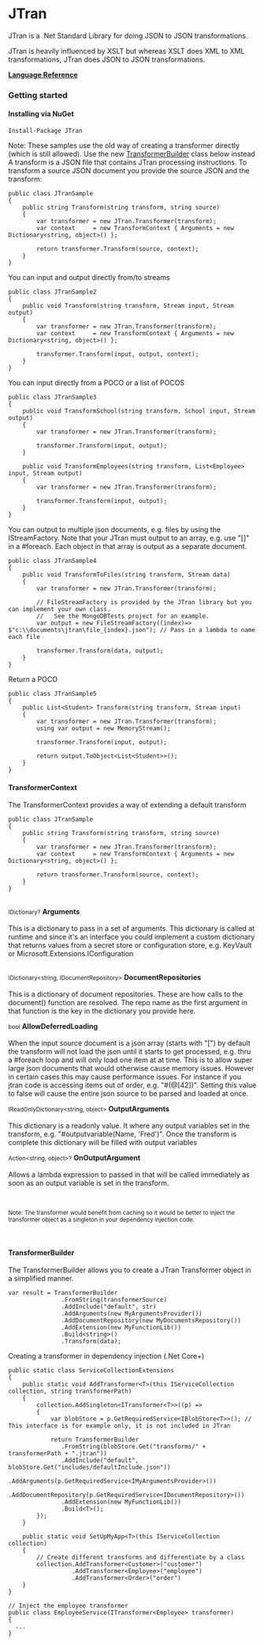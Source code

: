 # JTran
   JTran is a .Net Standard Library for doing JSON to JSON transformations.

   JTran is heavily influenced by XSLT but whereas XSLT does XML to XML transformations, JTran does JSON to JSON transformations.

   <strong>[Language Reference](docs/reference.md)</strong>

### Getting started

#### Installing via NuGet

    Install-Package JTran


Note: These samples use the old way of creating a transformer directly (which is still allowed). Use the new [TransformerBuilder](#TransformerBuilder) class below instead
A transform is a JSON file that contains JTran processing instructions. To transform a source JSON document you provide the source JSON and the transform:


    public class JTranSample
    {
        public string Transform(string transform, string source)
        {
            var transformer = new JTran.Transformer(transform);
            var context     = new TransformContext { Arguments = new Dictionary<string, object>() };

            return transformer.Transform(source, context);
        }
    }

You can input and output directly from/to streams

    public class JTranSample2
    {
        public void Transform(string transform, Stream input, Stream output)
        {
            var transformer = new JTran.Transformer(transform);
            var context     = new TransformContext { Arguments = new Dictionary<string, object>() };

            transformer.Transform(input, output, context);
        }
    }

You can input directly from a POCO or a list of POCOS

    public class JTranSample3
    {
        public void TransformSchool(string transform, School input, Stream output)
        {
            var transformer = new JTran.Transformer(transform);

            transformer.Transform(input, output);
        }

        public void TransformEmployees(string transform, List<Employee> input, Stream output)
        {
            var transformer = new JTran.Transformer(transform);

            transformer.Transform(input, output);
        }
    }

You can output to multiple json documents, e.g. files by using the IStreamFactory. Note that your JTran must output to an array, e.g. use "[]" in a #foreach. Each object in that array is output as a separate document.

    public class JTranSample4
    {
        public void TransformToFiles(string transform, Stream data)
        {
            var transformer = new JTran.Transformer(transform);

            // FileStreamFactory is provided by the JTran library but you can implement your own class. 
            //   See the MongoDBTests project for an example.
            var output = new FileStreamFactory((index)=> $"c:\\documents\jtran\file_{index}.json"); // Pass in a lambda to name each file

            transformer.Transform(data, output);
        }
    }

Return a POCO

    public class JTranSample5
    {
        public List<Student> Transform(string transform, Stream input)
        {
            var transformer = new JTran.Transformer(transform);
            using var output = new MemoryStream();

            transformer.Transform(input, output);

            return output.ToObject<List<Student>>();
        }
    }

#### TransformerContext

The TransformerContext provides a way of extending a default transform

    public class JTranSample
    {
        public string Transform(string transform, string source)
        {
            var transformer = new JTran.Transformer(transform);
            var context     = new TransformContext { Arguments = new Dictionary<string, object>() };

            return transformer.Transform(source, context);
        }
    }

<br />
<small>IDictionary<string, object>?</small> <b>Arguments</b><br /><br />
This is a dictionary to pass in a set of arguments. This dictionary is called at runtime and since it's an interface you could implement a custom dictionary that returns values from a secret store or configuration store, e.g. KeyVault or Microsoft.Extensions.IConfiguration<br /><br />

<small>IDictionary<string, IDocumentRepository></small> <b>DocumentRepositories</b><br /><br />
This is a dictionary of document repositories. These are how calls to the document() function are resolved. The repo name as the first argument in that function is the key in the dictionary you provide here.

<small>bool</small> <b>AllowDeferredLoading</b><br /><br />
When the input source document is a json array (starts with "[") by default the transform will not load the json until it starts to get processed, e.g. thru a #foreach loop and will only load one item at at time. This is to allow super large json documents that would otherwise cause memory issues. However in certain cases this may cause performance issues. For instance if you jtran code is accessing items out of order, e.g. "#(@[42])". Setting this value to false will cause the entire json source to be parsed and loaded at once.

<small>IReadOnlyDictionary<string, object></small> <b>OutputArguments</b><br /><br />
This dictionary is a readonly value. It where any output variables set in the transform, e.g. "#outputvariable(Name, 'Fred')". Once the transform is complete this dictionary will be filled with output variables

<small>Action<string, object>?</small> <b>OnOutputArgument</b><br /><br />
Allows a lambda expression to passed in that will be called immediately as soon as an output variable is set in the transform.

<br>

<small>Note: The transformer would benefit from caching so it would be better to inject the transformer object as a singleton in your dependency injection code.</small>
    
<br>

<a id="TransformerBuilder" />

#### TransformerBuilder

The TransformerBuilder allows you to create a JTran Transformer object in a simplified manner. 

    var result = TransformerBuilder
                   .FromString(transformerSource)
                   .AddInclude("default", str)
                   .AddArguments(new MyArgumentsProvider())
                   .AddDocumentRepository(new MyDocumentsRepository())
                   .AddExtension(new MyFunctionLib())
                   .Build<string>()
                   .Transform(data);

Creating a transformer in dependency injection (.Net Core+)

    public static class ServiceCollectionExtensions
    {
        public static void AddTransformer<T>(this IServiceCollection collection, string transformerPath)
        {
            collection.AddSingleton<ITransformer<T>>((p) =>
            {
                var blobStore = p.GetRequiredService<IBlobStore<T>>(); // This interface is for example only, it is not included in JTran

                return TransformerBuilder
                   .FromString(blobStore.Get("transforms/" + transformerPath + ".jtran"))
                   .AddInclude("default", blobStore.Get("includes/defaultInclude.json"))
                   .AddArguments(p.GetRequiredService<IMyArgumentsProvider>())
                   .AddDocumentRepository(p.GetRequiredService<IDocumentRepository>())
                   .AddExtension(new MyFunctionLib())
                   .Build<T>();
            }); 
        }

        public static void SetUpMyApp<T>(this IServiceCollection collection)
        {
            // Create different transforms and differentiate by a class
            collection.AddTransformer<Customer>("customer")
                      .AddTransformer<Employee>("employee")
                      .AddTransformer<Order>("order")           
        }
    }

    // Inject the employee transformer
    public class EmployeeService(ITransformer<Employee> transformer)
    {
      ...
    }
  



